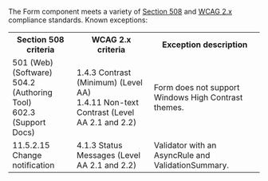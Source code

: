 The Form component meets a variety of <a href="https://www.access-board.gov/ict/" target="_blank">Section 508</a> and <a href="https://www.w3.org/WAI/standards-guidelines/wcag/" target="_blank">WCAG 2.x</a> compliance standards. Known exceptions:  

<table class="dx-table">
    <tr>
        <th>Section 508 criteria</th>
        <th>WCAG 2.x criteria</th>
        <th>Exception description</th>
    </tr>
    <tr>
        <td>501 (Web)(Software) <br> 504.2 (Authoring Tool) <br> 602.3 (Support Docs)</td>
        <td>1.4.3 Contrast (Minimum) (Level AA) <br> 1.4.11 Non-text Contrast (Level AA 2.1 and 2.2)</td>
        <td>Form does not support Windows High Contrast themes.</td>
    </tr>
    <tr>
        <td>11.5.2.15 Change notification</td>
        <td>4.1.3 Status Messages (Level AA 2.1 and 2.2)</td>
        <td>Validator with an AsyncRule and ValidationSummary.</td>
    </tr>
</table>